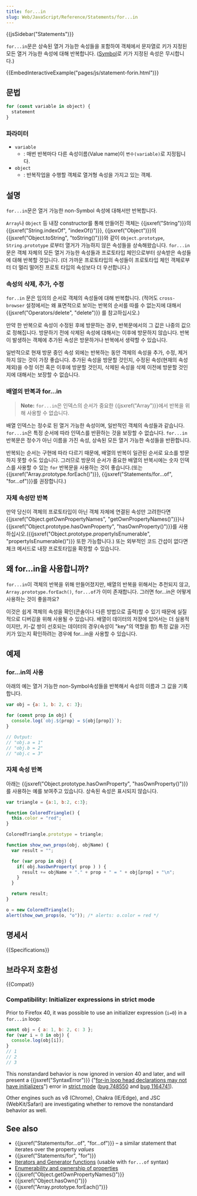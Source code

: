 ```yaml
---
title: for...in
slug: Web/JavaScript/Reference/Statements/for...in
---
```

{{jsSidebar("Statements")}}

`for...in`문은 상속된 열거 가능한 속성들을 포함하여 객체에서 문자열로 키가 지정된 모든 열거 가능한 속성에 대해 반복합니다. ([Symbol](https://developer.mozilla.org/en-US/docs/Web/JavaScript/Reference/Global_Objects/Symbol)로 키가 지정된 속성은 무시합니다.)

{{EmbedInteractiveExample("pages/js/statement-forin.html")}}

## 문법

```js
for (const variable in object) {
  statement
}
```

### 파라미터

- `variable`
  - : 매번 반복마다 다른 속성이름(Value name)이 `변수(variable)`로 지정됩니다.
- `object`
  - : 반복작업을 수행할 객체로 열거형 속성을 가지고 있는 객체.

## 설명

`for...in`문은 열거 가능한 non-Symbol 속성에 대해서만 반복합니다.

 `Array`나 `Object` 등 내장 constructor를 통해 만들어진 객체는  {{jsxref("String")}}의 {{jsxref("String.indexOf", "indexOf()")}}, {{jsxref("Object")}}의 {{jsxref("Object.toString", "toString()")}}와 같이 `Object.prototype`, `String.prototype` 로부터 열거가 가능하지 않은 속성들을 상속해왔습니다. `for...in`문은 객체 자체의 모든 열거 가능한 속성들과 프로토타입 체인으로부터 상속받은 속성들에 대해 반복할 것입니다. (더 가까운 프로토타입의 속성들이 프로토타입 체인 객체로부터 더 멀리 떨어진 프로토 타입의 속성보다 더 우선합니다.)

### 속성의 삭제, 추가, 수정

<code>for..in</code> 문은 임의의 순서로 객체의 속성들에 대해 반복합니다. (적어도 <code>cross-browser</code> 설정에서는 왜 표면적으로 보이는 반복의 순서를 따를 수 없는지에 대해서  {{jsxref("Operators/delete", "delete")}} 를 참고하십시오.)

만약 한 반복으로 속성이 수정된 후에 방문하는 경우, 반복문에서의 그 값은 나중의 값으로 정해집니다. 방문하기 전에 삭제된 속성에 대해서는 이후에 방문하지 않습니다. 반복이 발생하는 객체에 추가된 속성은 방문하거나 반복에서 생략할 수 있습니다.

일반적으로 현재 방문 중인 속성 외에는 반복하는 동안 객체의 속성을 추가, 수정, 제거하지 않는 것이 가장 좋습니다. 추가된 속성을 방문할 것인지, 수정된 속성(현재의 속성 제외)을 수정 이전 혹은 이후에 방문할 것인지, 삭제된 속성을 삭제 이전에 방문할 것인지에 대해서는 보장할 수 없습니다.

### 배열의 반복과 for...in

> **Note:** `for...in`은 인덱스의 순서가 중요한 {{jsxref("Array")}}에서 반복을 위해 사용할 수 없습니다.

배열 인덱스는 정수로 된 열거 가능한 속성이며, 일반적인 객체의 속성들과 같습니다. `for...in`은 특정 순서에 따라 인덱스를 반환하는 것을 보장할 수 없습니다. `for...in`반복문은 정수가 아닌 이름을 가진 속성, 상속된 모든 열거 가능한 속성들을 반환합니다.

반복되는 순서는 구현에 따라 다르기 때문에, 배열의 반복이 일관된 순서로 요소를 방문하지 못할 수도 있습니다. 그러므로 방문의 순서가 중요한 배열의 반복시에는 숫자 인덱스를 사용할 수 있는 `for` 반복문을 사용하는 것이 좋습니다.(또는 {{jsxref("Array.prototype.forEach()")}}, {{jsxref("Statements/for...of", "for...of")}}를 권장합니다.)

### 자체 속성만 반복

만약 당신이 객체의 프로토타입이 아닌 객체 자체에 연결된 속성만 고려한다면 {{jsxref("Object.getOwnPropertyNames", "getOwnPropertyNames()")}}나 {{jsxref("Object.prototype.hasOwnProperty", "hasOwnProperty()")}}를 사용하십시오.({{jsxref("Object.prototype.propertyIsEnumerable", "propertyIsEnumerable()")}} 또한 가능합니다.)  또는 외부적인 코드 간섭이 없다면 체크 메서드로 내장 프로토타입을 확장할 수 있습니다.

## 왜 for...in을 사용합니까?

`for...in`이 객체의 반복을 위해 만들어졌지만, 배열의 반복을 위해서는 추천되지 않고,  `Array.prototype.forEach()`, `for...of`가 이미 존재합니다. 그러면 for...in은 어떻게 사용하는 것이 좋을까요?

이것은 쉽게 객체의 속성을 확인(콘솔이나 다른 방법으로 출력)할 수 있기 때문에 실질적으로 디버깅을 위해 사용될 수 있습니다. 배열이 데이터의 저장에 있어서는 더 실용적이지만, 키-값 쌍이 선호되는 데이터의 경우(속성이 "key"의 역할을 함) 특정 값을 가진 키가 있는지 확인하려는 경우에 for...in을 사용할 수 있습니다.

## 예제

### for...in의 사용

아래의 예는 열거 가능한 non-Symbol속성들을 반복해서 속성의 이름과 그 값을 기록합니다.

```js
var obj = {a: 1, b: 2, c: 3};

for (const prop in obj) {
  console.log(`obj.${prop} = ${obj[prop]}`);
}

// Output:
// "obj.a = 1"
// "obj.b = 2"
// "obj.c = 3"
```

### 자체 속성 반복

아래는 {{jsxref("Object.prototype.hasOwnProperty", "hasOwnProperty()")}} 를 사용하는 예를 보여주고 있습니다. 상속된 속성은 표시되지 않습니다.

```js
var triangle = {a:1, b:2, c:3};

function ColoredTriangle() {
  this.color = "red";
}

ColoredTriangle.prototype = triangle;

function show_own_props(obj, objName) {
  var result = "";

  for (var prop in obj) {
    if( obj.hasOwnProperty( prop ) ) {
      result += objName + "." + prop + " = " + obj[prop] + "\n";
    }
  }

  return result;
}

o = new ColoredTriangle();
alert(show_own_props(o, "o")); /* alerts: o.color = red */
```

## 명세서

{{Specifications}}

## 브라우저 호환성

{{Compat}}

### Compatibility: Initializer expressions in strict mode

Prior to Firefox 40, it was possible to use an initializer expression
(`i=0`) in a `for...in` loop:

```js example-bad
const obj = { a: 1, b: 2, c: 3 };
for (var i = 0 in obj) {
  console.log(obj[i]);
}
// 1
// 2
// 3
```

This nonstandard behavior is now ignored in version 40 and later, and will present a {{jsxref("SyntaxError")}} ("[for-in loop head declarations may not have initializers](/en-US/docs/Web/JavaScript/Reference/Errors/Invalid_for-in_initializer)") error in [strict mode](/en-US/docs/Web/JavaScript/Reference/Strict_mode) ([bug 748550](https://bugzilla.mozilla.org/show_bug.cgi?id=748550) and [bug 1164741](https://bugzilla.mozilla.org/show_bug.cgi?id=1164741)).

Other engines such as v8 (Chrome), Chakra (IE/Edge), and JSC (WebKit/Safari) are
investigating whether to remove the nonstandard behavior as well.

## See also

- {{jsxref("Statements/for...of", "for...of")}} – a similar statement that iterates
  over the property _values_
- {{jsxref("Statements/for", "for")}}
- [Iterators and Generator functions](/en-US/docs/Web/JavaScript/Guide/Iterators_and_Generators) (usable with `for...of` syntax)
- [Enumerability and ownership of properties](/en-US/docs/Web/JavaScript/Enumerability_and_ownership_of_properties)
- {{jsxref("Object.getOwnPropertyNames()")}}
- {{jsxref("Object.hasOwn()")}}
- {{jsxref("Array.prototype.forEach()")}}
